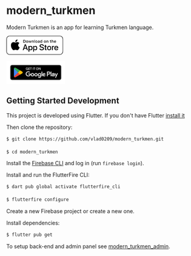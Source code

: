 # modern_turkmen

Modern Turkmen is an app for learning Turkmen language.

[<img height='50' alt='Download on the App Store' src='https://raw.githubusercontent.com/vlad0209/modern_turkmen/f5b66a100445b320ee28e6bc87b8bc4eee05fac8/assets/images/App_Store_Badge.svg'>](https://apps.apple.com/us/app/modern-turkmen/id6443850302)

[<img height='60' alt='Get it on Google Play' src='https://github.com/vlad0209/modern_turkmen/blob/master/assets/images/google-play-badge-en.png?raw=true'>](https://play.google.com/store/apps/details?id=name.vladhomenko.modern_turkmen)

## Getting Started Development

This project is developed using Flutter. If you don't have Flutter [install it](https://docs.flutter.dev/get-started/install)

Then clone the repository:

```bash
$ git clone https://github.com/vlad0209/modern_turkmen.git

$ cd modern_turkmen
```

Install the [Firebase CLI](https://firebase.google.com/docs/cli?authuser=0&hl=en#install_the_firebase_cli) and log in (run `firebase login`).

Install and run the FlutterFire CLI:

```bash
$ dart pub global activate flutterfire_cli

$ flutterfire configure
```

Create a new Firebase project or create a new one.

Install dependencies:

```bash
$ flutter pub get
```

To setup back-end and admin panel see [modern_turkmen_admin](https://github.com/vlad0209/modern_turkmen_admin).